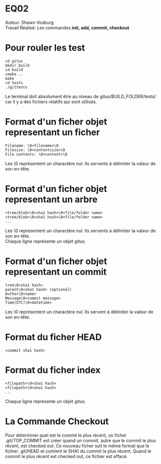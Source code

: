 # EQ02

Auteur: Shawn Vosburg  
Travail Réalisé: Les commandes **init, add, commit, checkout**  

# Pour rouler les test
```
cd gitus
mkdir build
cd build
cmake ..
make
cd tests
./gittests
```
Le terminal doit absolument être au niveau de gitus/BUILD_FOLDER/tests/ car il y a des fichiers relatifs qui sont utilisés.   

# Format d'un ficher objet representant un ficher 
```
Filename: \0<filename>\0
Filesize: \0<contentsize>\0
File contents: \0<content>\0

```
Les \0 représentent un charactère nul. Ils servents à délimiter la valeur de son en-tête.

# Format d'un ficher objet representant un arbre
```
<tree/blob>\0<sha1 hash>\0<file/folder name>
<tree/blob>\0<sha1 hash>\0<file/folder name>
...
```
Les \0 représentent un charactère nul. Ils servents à délimiter la valeur de son en-tête.  
Chaque ligne représente un objet gitus.


# Format d'un ficher objet representant un commit
```
tree\0<sha1 hash>
parent\0<sha1 hash> (optional)
Author\0<name>
Message\0<commit message>
Time(UTC)\0<datetime>
```
Les \0 représentent un charactère nul. Ils servent à délimiter la valeur de son en-tête.  

# Format du ficher HEAD
```
<commit sha1 hash>
```

# Format du ficher index
```
<filepath>\0<sha1 hash>
<filepath>\0<sha1 hash>
...
```
Chaque ligne represente un objet gitus.

# La Commande Checkout
Pour déterminer quel est le commit le plus récent, un ficher .git/TOP_COMMIT est créer quand 
un commit, autre que le commit le plus récent, est checked out. Ce nouveau ficher suit le même
format que le fichier .git/HEAD et contient le SHA1 du commit le plus récent. Quand le commit le plus récent
est checked out, ce fichier est effacé. 
